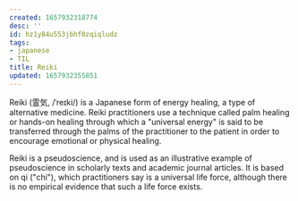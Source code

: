 ```yaml
---
created: 1657932318774
desc: ''
id: hz1y84u553jbhf0zqiqludz
tags:
- japanese
- TIL
title: Reiki
updated: 1657932355851
---
```

   
Reiki (霊気, /ˈreɪki/) is a Japanese form of energy healing, a type of alternative medicine. Reiki practitioners use a technique called palm healing or hands-on healing through which a "universal energy" is said to be transferred through the palms of the practitioner to the patient in order to encourage emotional or physical healing.   
   
Reiki is a pseudoscience, and is used as an illustrative example of pseudoscience in scholarly texts and academic journal articles. It is based on qi ("chi"), which practitioners say is a universal life force, although there is no empirical evidence that such a life force exists.